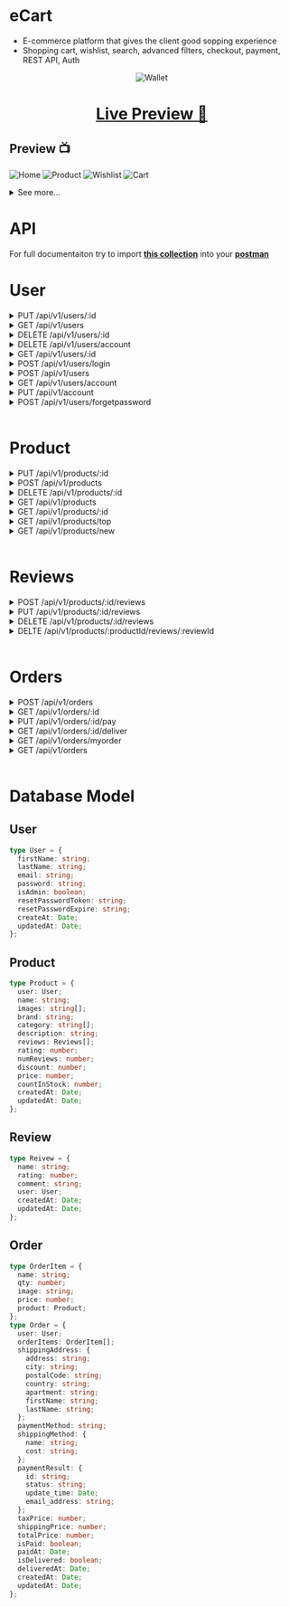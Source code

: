 # eCart

- E-commerce platform that gives the client good sopping experience
- Shopping cart, wishlist, search, advanced filters, checkout, payment, REST API, Auth

<p align="center">
    <img src="./wallet.png" alt="Wallet" title="Wallet"/>
</p>

<h1 align="center">
    <a href="https://walletecommerce.herokuapp.com/">Live Preview 👀</a>
</h1>

## Preview 📺

![Home](./preview/wallet_1.png)
![Product](./preview/wallet_2.png)
![Wishlist](./preview/wallet_3.png)
![Cart](./preview/wallet_4.png)

<details> 
<summary>See more...</summary>

![Checkout](./preview/wallet_5.png)
![Cart Dialog](./preview/wallet_6.png)
![Payment](./preview/wallet_7.png)
![Payment](./preview/wallet_8.png)
![Orders](./preview/wallet_9.png)

</details>

# API

For full documentaiton try to import **[this collection](./Wallet%20e-commerce.postman_collection.json)** into your **[postman](https://www.postman.com/)**

# User

<details>
<summary>PUT /api/v1/users/:id</summary>

<br />

Update user info by the `admin`

<br />

**Description:** Update user account

**Access:** Private/Admin

### Request

```ts
type body = {
  firstName?: string;
  lastName?: string;
  email?: string;
  isAmdin?: boolean;
};
```

```json
{
  "isAdmin": true
}
```

### Response

```json
{
  "_id": "6326a3633979c3a722be8411",
  "firstName": "Jane",
  "lastName": "Doe",
  "email": "jane@wallet.io",
  "isAdmin": true
}
```

</details>
<details>
<summary>GET /api/v1/users </summary>

<br />

**Description:** Get all users

**Access:** Private/Admin

### Request

#### Headers

`Authorization: Bearer <TOKEN>`

### Response

```json
{
  "users": [
    {
      "_id": "6326a3633979c3a722be8411",
      "firstName": "Jane",
      "lastName": "Doe",
      "email": "jane@wallet.io",
      "password": "$2a$10$eajsr5X/E3D2B8N8anLa8O3LlF7Sj/sCquBs2xPH.n7wXBai4viI2",
      "isAdmin": false,
      "createdAt": "2022-09-18T04:49:39.687Z",
      "updatedAt": "2022-09-18T04:49:39.687Z",
      "__v": 0
    },
    {
      "_id": "6326a4fda8012c4bc02d6368",
      "firstName": "Jone",
      "lastName": "Doe",
      "email": "jone@wallet.io",
      "password": "$2a$10$wKNngaZrvxMsTRQajNfzjekiLhTSZRSdAWdWkrJ1U3D8gCE9nQoZ2",
      "isAdmin": true,
      "createdAt": "2022-09-18T04:56:29.313Z",
      "updatedAt": "2022-09-18T05:29:13.020Z",
      "__v": 0
    }
  ],
  "count": 2
}
```

</details>

<details>
<summary>DELETE /api/v1/users/:id </summary>

<br />

**Description:** Delete a user by `id`

**Access:** Private/Admin

### Request

#### Headers

`Authorization: Bearer <TOKEN>`

### Response

```json
{
  "message": "User removed"
}
```

</details>
<details>
<summary>DELETE /api/v1/users/account </summary>

<br />

**Description:** Delete user account by the user itself

**Access:** Private/user

### Request

#### Headers

`Authorization: Bearer <TOKEN>`

### Response

```json
{
  "message": "User removed"
}
```

</details>

<details>
<summary>GET /api/v1/users/:id </summary>

<br />

**Description:** Get user by Id

**Access:** Private/Admin

### Request

#### Headers

`Authorization: Bearer <TOKEN>`

### Response

```json
{
  "_id": "6326a3633979c3a722be8411",
  "firstName": "Jane",
  "lastName": "Doe",
  "email": "jane@wallet.io",
  "isAdmin": false,
  "createdAt": "2022-09-18T04:49:39.687Z",
  "updatedAt": "2022-09-18T04:49:39.687Z",
  "__v": 0
}
```

</details>

<details>
<summary>POST /api/v1/users/login</summary>

<br />

**Description:** Authorize user for login

**Access:** Public

### Request

```ts
type Body = {
  email: string;
  password: string;
};
```

```json
{
  "email": "jone@wallet.io",
  "password": "1234567"
}
```

### Response

```json
{
  "_id": "6326a4fda8012c4bc02d6368",
  "firstName": "Jone",
  "lastName": "Doe",
  "email": "jone@wallet.io",
  "isAdmin": true,
  "token": "eyJhbGciOiJIUzI1NiIsInR5cCI6IkpXVCJ9.eyJpZCI6IjYzMjZhNGZkYTgwMTJjNGJjMDJkNjM2OCIsImlhdCI6MTY2MzQ4MDk4NCwiZXhwIjoxNjY2MDcyOTg0fQ.rv7FZMh_ScxkdvYHfBC03cEajFuViXoEtwN74FYmkRQ"
}
```

</details>

<details>
<summary>POST /api/v1/users</summary>

<br />

**Description:** Register a new user

**Access:** Public

### Request

```json
{
  "firstName": "Joen",
  "lastName": "Doe",
  "email": "jone_1@wallet.io",
  "password": "1234567"
}
```

### Response

```json
{
  "_id": "633d4c6abd2e35a18c53e777",
  "firstName": "Joen",
  "lastName": "Doe",
  "email": "jone_3@wallet.io",
  "isAdmin": false,
  "token": "eyJhbGciOiJIUzI1NiIsInR5cCI6IkpXVCJ9.eyJpZCI6IjYzM2Q0YzZhYmQyZTM1YTE4YzUzZTc3NyIsImlhdCI6MTY2NDk2MTY0MiwiZXhwIjoxNjY3NTUzNjQyfQ.OgnvSKOiyoCziTcU9q6yElFpd0REM2BBuP6L53Loz8Q"
}
```

</details>

<details>
<summary>GET /api/v1/users/account</summary>

<br />

**Description:** Get user account

**Access:** Private/user

### Request

#### Headers

`Authorization: Bearer <TOKEN>`

### Response

```json
{
  "_id": "6326a4fda8012c4bc02d6368",
  "firstName": "Joen",
  "lastName": "Doe",
  "email": "jone@wallet.io",
  "isAdmin": false,
  "token": "eyJhbGciOiJIUzI1NiIsInR5cCI6IkpXVCJ9.eyJpZCI6IjYzMjZhNGZkYTgwMTJjNGJjMDJkNjM2OCIsImlhdCI6MTY2MzQ3Njk4OSwiZXhwIjoxNjY2MDY4OTg5fQ.wxPGnDLvZYqyXXC5YIaUJoJqfxdeZlb96xi4Jvgtj80"
}
```

</details>

<details>
<summary>PUT /api/v1/account </summary>

<br />

**Description:** Update user account

**Access:** Private/user

### Request

#### Headers

`Authorization: Bearer <TOKEN>`

### Response

```json
{
  "_id": "6326a4fda8012c4bc02d6368",
  "firstName": "Jone",
  "lastName": "Doe",
  "email": "jone@wallet.io",
  "isAdmin": true,
  "token": "eyJhbGciOiJIUzI1NiIsInR5cCI6IkpXVCJ9.eyJpZCI6IjYzMjZhNGZkYTgwMTJjNGJjMDJkNjM2OCIsImlhdCI6MTY2MzQ3ODk1MywiZXhwIjoxNjY2MDcwOTUzfQ.5KCy_rocdxUDcLRVEgJdcJmAHKfP4gIOWEy9Mra4V6M"
}
```

</details>

<details>
<summary>POST /api/v1/users/forgetpassword</summary>

<br />

**Description:** An endpoint to send an email to user incase he forget the password

**Access:** Public

### Request

#### Headers

`Authorization: Bearer <TOKEN>`

### Response

```json
{
  "success": true,
  "data": "Email sent"
}
```

</details>

<br />

# Product

<details>
<summary>PUT /api/v1/products/:id</summary>

<br />

**Description:** UUpdate a product by `id`

**Access:** Private/Admin

### Request

```json
{
  "price": 1200.0,
  "images": ["img_3.png", "img_4.png"]
}
```

### Response

```json
{
  "_id": "6327fa179b841ab4ec957660",
  "user": "6326a4fda8012c4bc02d6368",
  "name": "iPhone 13 pro max",
  "images": ["img_1.png", "img_3.png", "img_4.png"],
  "brand": "Apple",
  "category": [],
  "description": "The most powerful phone on the planet earth",
  "rating": 0,
  "numReviews": 0,
  "discount": 2,
  "price": 1200,
  "countInStock": 2000,
  "reviews": [],
  "createdAt": "2022-09-19T05:11:51.150Z",
  "updatedAt": "2022-09-19T05:20:08.235Z",
  "__v": 1
}
```

</details>

<details>
<summary>POST /api/v1/products</summary>

<br />

**Description:** Create new product

**Access:** Private/Admin

### Request

```json
{
  "name": "iPhone 13 pro max",
  "images": ["img_1.png"],
  "brand": "Apple",
  "caregory": ["phones"],
  "description": "The most powerful phone on the planet earth",
  "discount": 2,
  "price": 1000.0,
  "countInStock": 2000
}
```

### Response

```json
{
  "user": "6326a4fda8012c4bc02d6368",
  "name": "iPhone 13 pro max",
  "images": ["img_1.png"],
  "brand": "Apple",
  "category": [],
  "description": "The most powerful phone on the planet earth",
  "rating": 0,
  "numReviews": 0,
  "discount": 2,
  "price": 1000,
  "countInStock": 2000,
  "_id": "6327fa179b841ab4ec957660",
  "reviews": [],
  "createdAt": "2022-09-19T05:11:51.150Z",
  "updatedAt": "2022-09-19T05:11:51.150Z",
  "__v": 0
}
```

</details>

<details>
<summary>DELETE /api/v1/products/:id</summary>

<br />

**Description:** Delete a product by `ID`

**Access:** Private/Admin

### Headers

`Authorization: Bearer <TOKEN>`

### Responst

```json
{
  "messages": "Product Removed"
}
```

</details>

<details>
<summary>GET /api/v1/products</summary>

<br />

**Description:** Get all products

**Access:** Public

### Response

```json
{
  "success": true,
  "count": 2,
  "products": [
    {
      "_id": "6327fa179b841ab4ec957660",
      "user": "6326a4fda8012c4bc02d6368",
      "name": "iPhone 13 pro max",
      "images": ["img_1.png"],
      "brand": "Apple",
      "category": [],
      "description": "The most powerful phone on the planet earth",
      "rating": 0,
      "numReviews": 0,
      "discount": 2,
      "price": 1000,
      "countInStock": 2000,
      "reviews": [],
      "createdAt": "2022-09-19T05:11:51.150Z",
      "updatedAt": "2022-09-19T05:11:51.150Z",
      "__v": 0
    },
    {
      "_id": "6327dea49a70962f67219b8e",
      "user": "6326a4fda8012c4bc02d6368",
      "name": "iPhone 13 pro max",
      "images": [
        "img_1.png",
        "img_2.png",
        "img_3.png",
        "img_3.png",
        "img_4.png"
      ],
      "brand": "Apple",
      "category": [],
      "description": "The most powerful phone on the planet earth",
      "rating": 0,
      "numReviews": 0,
      "discount": 2,
      "price": 1200,
      "countInStock": 2000,
      "reviews": [],
      "createdAt": "2022-09-19T03:14:44.403Z",
      "updatedAt": "2022-09-19T03:59:29.317Z",
      "__v": 7
    }
  ]
}
```

</details>

<details>
<summary>GET /api/v1/products/:id</summary>

<br />

**Description:** Get product by `id`

**Access:** Public

### Response

```json
{
  "_id": "6327fa179b841ab4ec957660",
  "user": "6326a4fda8012c4bc02d6368",
  "name": "iPhone 13 pro max",
  "images": ["img_1.png"],
  "brand": "Apple",
  "category": [],
  "description": "The most powerful phone on the planet earth",
  "rating": 0,
  "numReviews": 0,
  "discount": 2,
  "price": 1000,
  "countInStock": 2000,
  "reviews": [],
  "createdAt": "2022-09-19T05:11:51.150Z",
  "updatedAt": "2022-09-19T05:11:51.150Z",
  "__v": 0
}
```

</details>

<details>
<summary>GET /api/v1/products/top</summary>

<br />

**Description:** Get top rated products

**Access:** Public

### Response

```json
[
  {
    "_id": "6327fa179b841ab4ec957660",
    "user": "6326a4fda8012c4bc02d6368",
    "name": "iPhone 13 pro max",
    "images": ["img_1.png", "img_3.png", "img_4.png"],
    "brand": "Apple",
    "category": [],
    "description": "The most powerful phone on the planet earth",
    "rating": 0,
    "numReviews": 0,
    "discount": 2,
    "price": 1200,
    "countInStock": 2000,
    "reviews": [],
    "createdAt": "2022-09-19T05:11:51.150Z",
    "updatedAt": "2022-09-19T05:20:08.235Z",
    "__v": 1
  }
]
```

</details>

<details>
<summary>GET /api/v1/products/new</summary>

<br />

**Description:** Get new published products

**Access:** Public

### Response

```json
[
  {
    "_id": "6327fa179b841ab4ec957660",
    "user": "6326a4fda8012c4bc02d6368",
    "name": "iPhone 13 pro max",
    "images": ["img_1.png", "img_3.png", "img_4.png"],
    "brand": "Apple",
    "category": [],
    "description": "The most powerful phone on the planet earth",
    "rating": 0,
    "numReviews": 0,
    "discount": 2,
    "price": 1200,
    "countInStock": 2000,
    "reviews": [],
    "createdAt": "2022-09-19T05:11:51.150Z",
    "updatedAt": "2022-09-19T05:20:08.235Z",
    "__v": 1
  }
]
```

</details>

<br />

# Reviews

<details>
<summary>POST /api/v1/products/:id/reviews</summary>

<br />

**Description:** Add product review

**Access:** Private/user

### Request

```json
{
  "rating": 5,
  "comment": "Very cool!"
}
```

### Response

```json
{
  "message": "Review added"
}
```

</details>

<details>
<summary>PUT /api/v1/products/:id/reviews</summary>

<br />

**Description:** Update product review by the user

**Access:** Private/user

### Request

```json
{
  "comment": "Super cool!"
}
```

### Response

```json
{
  "message": "Review Updated"
}
```

</details>

<details>
<summary>DELETE /api/v1/products/:id/reviews</summary>

<br />

**Description:** Delete product review by the user

**Access:** Private/user

### Response

```json
{
  "message": "Review Deleted"
}
```

</details>

<details>
<summary>DELTE /api/v1/products/:productId/reviews/:reviewId</summary>

<br />

**Description:** Delete product review by the admin

**Access:** Private/admin

### Response

```json
{
  "message": "Review Removed"
}
```

</details>

<br />

# Orders

<details>
<summary>POST /api/v1/orders</summary>

<br />

**Description:** Create new order

**Access:** Private/user

### Request

```json
{
  "orderItems": [
    {
      "name": "iPhone 13 pro max",
      "qty": 1,
      "image": "img.png",
      "price": 1200.0,
      "product": "6327dea49a70962f67219b8e"
    }
  ],
  "shippingMethod": {
    "name": "internation shipping",
    "cost": 20.0
  },
  "shippingAddress": {
    "address": "some address",
    "city": "New York",
    "postalCode": 1234,
    "country": "US",
    "apartment": "apartment",
    "firstName": "Jone",
    "lastName": "Doe"
  },
  "paymentMethod": "PAYPAL",
  "txPrice": 200.0,
  "shippingPrice": 250.0,
  "totalPrice": 450.0
}
```

### Response

```json
{
  "user": "6326a4fda8012c4bc02d6368",
  "orderItems": [
    {
      "name": "iPhone 13 pro max",
      "qty": 1,
      "image": "img.png",
      "price": 1200,
      "product": "6327dea49a70962f67219b8e",
      "_id": "632814179b841ab4ec957692"
    }
  ],
  "shippingAddress": {
    "address": "some address",
    "city": "New York",
    "postalCode": "1234",
    "country": "US",
    "apartment": "apartment",
    "firstName": "Jone",
    "lastName": "Doe"
  },
  "paymentMethod": "PAYPAL",
  "shippingMethod": {
    "name": "internation shipping",
    "cost": 20
  },
  "taxPrice": 0,
  "shippingPrice": 250,
  "totalPrice": 450,
  "isPaid": false,
  "isDelivered": false,
  "_id": "632814179b841ab4ec957691",
  "createdAt": "2022-09-19T07:02:47.399Z",
  "updatedAt": "2022-09-19T07:02:47.399Z",
  "__v": 0
}
```

</details>

<details>
<summary>GET /api/v1/orders/:id</summary>

<br />

**Description:** Get order by `id`

**Access:** Private/user

### Response

```json
{
  "shippingAddress": {
    "address": "some address",
    "city": "New York",
    "postalCode": "1234",
    "country": "US",
    "apartment": "apartment",
    "firstName": "Jone",
    "lastName": "Doe"
  },
  "shippingMethod": {
    "name": "internation shipping",
    "cost": 20
  },
  "paymentResult": {
    "id": "6327f1aebc834eab1742347a",
    "status": "success",
    "update_time": "9/19/20222 6:54 am",
    "email_address": "jone@test.com"
  },
  "_id": "6327f1aebc834eab1742347a",
  "user": {
    "_id": "6326a4fda8012c4bc02d6368",
    "email": "jone@wallet.io"
  },
  "orderItems": [
    {
      "name": "iPhone 13 pro max",
      "qty": 1,
      "image": "img.png",
      "price": 1200,
      "product": "6327dea49a70962f67219b8e",
      "_id": "6327f1aebc834eab1742347b"
    }
  ],
  "paymentMethod": "PAYPAL",
  "taxPrice": 0,
  "shippingPrice": 250,
  "totalPrice": 450,
  "isPaid": true,
  "isDelivered": true,
  "createdAt": "2022-09-19T04:35:58.585Z",
  "updatedAt": "2022-09-19T04:57:19.635Z",
  "__v": 0,
  "paidAt": "2022-09-19T04:55:03.472Z",
  "deliveredAt": "2022-09-19T04:57:19.629Z"
}
```

</details>

<details>
<summary>PUT /api/v1/orders/:id/pay</summary>

<br />

<br />

**Description:** Pay an order

**Access:** Private/user

### Request

```json
{
  "id": "6327f1aebc834eab1742347a",
  "status": "success",
  "update_time": "9/19/20222 6:54 am",
  "payer": {
    "email_address": "jone@test.com"
  }
}
```

### Response

```json
{
  "shippingAddress": {
    "address": "some address",
    "city": "New York",
    "postalCode": "1234",
    "country": "US",
    "apartment": "apartment",
    "firstName": "Jone",
    "lastName": "Doe"
  },
  "shippingMethod": {
    "name": "internation shipping",
    "cost": 20
  },
  "paymentResult": {
    "id": "6327f1aebc834eab1742347a",
    "status": "success",
    "update_time": "9/19/20222 6:54 am",
    "email_address": "jone@test.com"
  },
  "_id": "6327f1aebc834eab1742347a",
  "user": "6326a4fda8012c4bc02d6368",
  "orderItems": [
    {
      "name": "iPhone 13 pro max",
      "qty": 1,
      "image": "img.png",
      "price": 1200,
      "product": "6327dea49a70962f67219b8e",
      "_id": "6327f1aebc834eab1742347b"
    }
  ],
  "paymentMethod": "PAYPAL",
  "taxPrice": 0,
  "shippingPrice": 250,
  "totalPrice": 450,
  "isPaid": true,
  "isDelivered": true,
  "createdAt": "2022-09-19T04:35:58.585Z",
  "updatedAt": "2022-09-19T07:06:27.877Z",
  "__v": 0,
  "paidAt": "2022-09-19T07:06:27.873Z",
  "deliveredAt": "2022-09-19T04:57:19.629Z"
}
```

</details>

<details>
<summary>GET /api/v1/orders/:id/deliver</summary>

<br />

<br />

**Description:** Set an order to be **delivered**

**Access:** Private/admin

### Response

```json
{
  "shippingAddress": {
    "address": "some address",
    "city": "New York",
    "postalCode": "1234",
    "country": "US",
    "apartment": "apartment",
    "firstName": "Jone",
    "lastName": "Doe"
  },
  "shippingMethod": {
    "name": "internation shipping",
    "cost": 20
  },
  "paymentResult": {
    "id": "6327f1aebc834eab1742347a",
    "status": "success",
    "update_time": "9/19/20222 6:54 am",
    "email_address": "jone@test.com"
  },
  "_id": "6327f1aebc834eab1742347a",
  "user": "6326a4fda8012c4bc02d6368",
  "orderItems": [
    {
      "name": "iPhone 13 pro max",
      "qty": 1,
      "image": "img.png",
      "price": 1200,
      "product": "6327dea49a70962f67219b8e",
      "_id": "6327f1aebc834eab1742347b"
    }
  ],
  "paymentMethod": "PAYPAL",
  "taxPrice": 0,
  "shippingPrice": 250,
  "totalPrice": 450,
  "isPaid": true,
  "isDelivered": true,
  "createdAt": "2022-09-19T04:35:58.585Z",
  "updatedAt": "2022-09-19T07:07:33.406Z",
  "__v": 0,
  "paidAt": "2022-09-19T07:06:27.873Z",
  "deliveredAt": "2022-09-19T07:07:33.405Z"
}
```

</details>

<details>
<summary>GET /api/v1/orders/myorder</summary>

<br />

<br />

**Description:** Get user orders

**Access:** Private/user

### Response

```json
[
  {
    "shippingAddress": {
      "address": "some address",
      "city": "New York",
      "postalCode": "1234",
      "country": "US",
      "apartment": "apartment",
      "firstName": "Jone",
      "lastName": "Doe"
    },
    "shippingMethod": {
      "name": "internation shipping",
      "cost": 20
    },
    "_id": "6327f0ca1ad2cab4387e6024",
    "user": "6326a4fda8012c4bc02d6368",
    "orderItems": [],
    "paymentMethod": "PAYPAL",
    "taxPrice": 0,
    "shippingPrice": 250,
    "totalPrice": 450,
    "isPaid": false,
    "isDelivered": false,
    "createdAt": "2022-09-19T04:32:10.723Z",
    "updatedAt": "2022-09-19T04:32:10.723Z",
    "__v": 0
  },
  {
    "shippingAddress": {
      "address": "some address",
      "city": "New York",
      "postalCode": "1234",
      "country": "US",
      "apartment": "apartment",
      "firstName": "Jone",
      "lastName": "Doe"
    },
    "shippingMethod": {
      "name": "internation shipping",
      "cost": 20
    },
    "paymentResult": {
      "id": "6327f1aebc834eab1742347a",
      "status": "success",
      "update_time": "9/19/20222 6:54 am",
      "email_address": "jone@test.com"
    },
    "_id": "6327f1aebc834eab1742347a",
    "user": "6326a4fda8012c4bc02d6368",
    "orderItems": [
      {
        "name": "iPhone 13 pro max",
        "qty": 1,
        "image": "img.png",
        "price": 1200,
        "product": "6327dea49a70962f67219b8e",
        "_id": "6327f1aebc834eab1742347b"
      }
    ],
    "paymentMethod": "PAYPAL",
    "taxPrice": 0,
    "shippingPrice": 250,
    "totalPrice": 450,
    "isPaid": true,
    "isDelivered": true,
    "createdAt": "2022-09-19T04:35:58.585Z",
    "updatedAt": "2022-09-19T07:07:33.406Z",
    "__v": 0,
    "paidAt": "2022-09-19T07:06:27.873Z",
    "deliveredAt": "2022-09-19T07:07:33.405Z"
  },
  {
    "shippingAddress": {
      "address": "some address",
      "city": "New York",
      "postalCode": "1234",
      "country": "US",
      "apartment": "apartment",
      "firstName": "Jone",
      "lastName": "Doe"
    },
    "shippingMethod": {
      "name": "internation shipping",
      "cost": 20
    },
    "_id": "632814179b841ab4ec957691",
    "user": "6326a4fda8012c4bc02d6368",
    "orderItems": [
      {
        "name": "iPhone 13 pro max",
        "qty": 1,
        "image": "img.png",
        "price": 1200,
        "product": "6327dea49a70962f67219b8e",
        "_id": "632814179b841ab4ec957692"
      }
    ],
    "paymentMethod": "PAYPAL",
    "taxPrice": 0,
    "shippingPrice": 250,
    "totalPrice": 450,
    "isPaid": false,
    "isDelivered": false,
    "createdAt": "2022-09-19T07:02:47.399Z",
    "updatedAt": "2022-09-19T07:02:47.399Z",
    "__v": 0
  }
]
```

</details>

<details>
<summary>GET /api/v1/orders</summary>

<br />

<br />

**Description:** Get all orders

**Access:** Private/admin

### Response

```json
{
  "success": true,
  "count": 3,
  "orders": [
    {
      "shippingAddress": {
        "address": "some address",
        "city": "New York",
        "postalCode": "1234",
        "country": "US",
        "apartment": "apartment",
        "firstName": "Jone",
        "lastName": "Doe"
      },
      "shippingMethod": {
        "name": "internation shipping",
        "cost": 20
      },
      "_id": "6327f0ca1ad2cab4387e6024",
      "user": {
        "_id": "6326a4fda8012c4bc02d6368"
      },
      "orderItems": [],
      "paymentMethod": "PAYPAL",
      "taxPrice": 0,
      "shippingPrice": 250,
      "totalPrice": 450,
      "isPaid": false,
      "isDelivered": false,
      "createdAt": "2022-09-19T04:32:10.723Z",
      "updatedAt": "2022-09-19T04:32:10.723Z",
      "__v": 0
    },
    {
      "shippingAddress": {
        "address": "some address",
        "city": "New York",
        "postalCode": "1234",
        "country": "US",
        "apartment": "apartment",
        "firstName": "Jone",
        "lastName": "Doe"
      },
      "shippingMethod": {
        "name": "internation shipping",
        "cost": 20
      },
      "paymentResult": {
        "id": "6327f1aebc834eab1742347a",
        "status": "success",
        "update_time": "9/19/20222 6:54 am",
        "email_address": "jone@test.com"
      },
      "_id": "6327f1aebc834eab1742347a",
      "user": {
        "_id": "6326a4fda8012c4bc02d6368"
      },
      "orderItems": [
        {
          "name": "iPhone 13 pro max",
          "qty": 1,
          "image": "img.png",
          "price": 1200,
          "product": "6327dea49a70962f67219b8e",
          "_id": "6327f1aebc834eab1742347b"
        }
      ],
      "paymentMethod": "PAYPAL",
      "taxPrice": 0,
      "shippingPrice": 250,
      "totalPrice": 450,
      "isPaid": true,
      "isDelivered": true,
      "createdAt": "2022-09-19T04:35:58.585Z",
      "updatedAt": "2022-09-19T07:07:33.406Z",
      "__v": 0,
      "paidAt": "2022-09-19T07:06:27.873Z",
      "deliveredAt": "2022-09-19T07:07:33.405Z"
    },
    {
      "shippingAddress": {
        "address": "some address",
        "city": "New York",
        "postalCode": "1234",
        "country": "US",
        "apartment": "apartment",
        "firstName": "Jone",
        "lastName": "Doe"
      },
      "shippingMethod": {
        "name": "internation shipping",
        "cost": 20
      },
      "_id": "632814179b841ab4ec957691",
      "user": {
        "_id": "6326a4fda8012c4bc02d6368"
      },
      "orderItems": [
        {
          "name": "iPhone 13 pro max",
          "qty": 1,
          "image": "img.png",
          "price": 1200,
          "product": "6327dea49a70962f67219b8e",
          "_id": "632814179b841ab4ec957692"
        }
      ],
      "paymentMethod": "PAYPAL",
      "taxPrice": 0,
      "shippingPrice": 250,
      "totalPrice": 450,
      "isPaid": false,
      "isDelivered": false,
      "createdAt": "2022-09-19T07:02:47.399Z",
      "updatedAt": "2022-09-19T07:02:47.399Z",
      "__v": 0
    }
  ]
}
```

</details>

<br />

# Database Model

## User

```ts
type User = {
  firstName: string;
  lastName: string;
  email: string;
  password: string;
  isAdmin: boolean;
  resetPasswordToken: string;
  resetPasswordExpire: string;
  createAt: Date;
  updatedAt: Date;
};
```

## Product

```ts
type Product = {
  user: User;
  name: string;
  images: string[];
  brand: string;
  category: string[];
  description: string;
  reviews: Reviews[];
  rating: number;
  numReviews: number;
  discount: number;
  price: number;
  countInStock: number;
  createdAt: Date;
  updatedAt: Date;
};
```

## Review

```ts
type Reivew = {
  name: string;
  rating: number;
  comment: string;
  user: User;
  createdAt: Date;
  updatedAt: Date;
};
```

## Order

```ts
type OrderItem = {
  name: string;
  qty: number;
  image: string;
  price: number;
  product: Product;
};
type Order = {
  user: User;
  orderItems: OrderItem[];
  shippingAddress: {
    address: string;
    city: string;
    postalCode: string;
    country: string;
    apartment: string;
    firstName: string;
    lastName: string;
  };
  paymentMethod: string;
  shippingMethod: {
    name: string;
    cost: string;
  };
  paymentResult: {
    id: string;
    status: string;
    update_time: Date;
    email_address: string;
  };
  taxPrice: number;
  shippingPrice: number;
  totalPrice: number;
  isPaid: boolean;
  paidAt: Date;
  isDelivered: boolean;
  deliveredAt: Date;
  createdAt: Date;
  updatedAt: Date;
};
```
